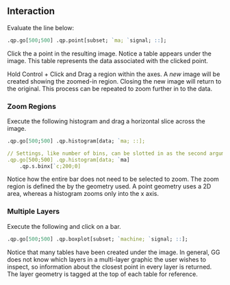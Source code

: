 ## Interaction


Evaluate the line below:

```q
.qp.go[500;500] .qp.point[subset; `ma; `signal; ::];
```

Click the a point in the resulting image. Notice a table appears under
the image. This table represents the data associated with the clicked
point.

Hold Control + Click and Drag a region within the axes. A *new* image
will be created showing the zoomed-in region. Closing the new image
will return to the original. This process can be repeated to zoom further
in to the data.

### Zoom Regions

Execute the following histogram and drag a horizontal slice across the image.

```q
.qp.go[500;500] .qp.histogram[data; `ma; ::];

// Settings, like number of bins, can be slotted in as the second argument
.qp.go[500;500] .qp.histogram[data; `ma] 
    .qp.s.binx[`c;200;0]

```

Notice how the entire bar does not need to be selected to zoom. The zoom
region is defined the by the geometry used. A point geometry uses a 2D
area, whereas a histogram zooms only into the x axis.

### Multiple Layers

Execute the following and click on a bar.

```q
.qp.go[500;500] .qp.boxplot[subset; `machine; `signal; ::];
```

Notice that many tables have been created under the image. In general, GG does
not know which layers in a multi-layer graphic the user wishes to inspect, so
information about the closest point in every layer is returned. The layer 
geometry is tagged at the top of each table for reference.
